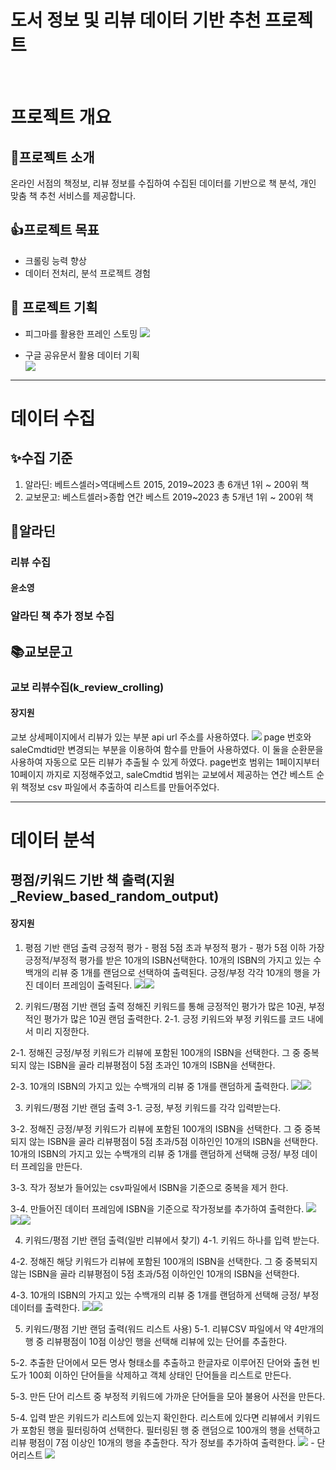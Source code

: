 # 도서 정보 및 리뷰 데이터 기반 추천 프로젝트
<br />

# 프로젝트 개요

## 🚀프로젝트 소개
온라인 서점의 책정보, 리뷰 정보를 수집하여 수집된 데이터를 기반으로 책 분석, 개인 맞춤 책 추천 서비스를 제공합니다.

## 👍프로젝트 목표

- 크롤링 능력 향상
- 데이터 전처리, 분석 프로젝트 경험

## 📖 프로젝트 기획

- 피그마를 활용한 프레인 스토밍
![](https://velog.velcdn.com/images/devysy55/post/d5d8f945-4169-4617-a294-cfc0be506970/image.png)

- 구글 공유문서 활용 데이터 기획
\
![](https://velog.velcdn.com/images/devysy55/post/3eb3a3ba-b596-49a8-a04d-0b55a2c10f34/image.png)


 
***
# 데이터 수집
 
## ✨수집 기준
 
1. 알라딘: 베트스셀러>역대베스트 2015, 2019~2023 총 6개년 1위 ~ 200위 책 
2. 교보문고: 베스트셀러>종합 연간 베스트 2019~2023 총 5개년 1위 ~ 200위 책

## 🧞‍알라딘 
### 리뷰 수집 
#### 윤소영


### 알라딘 책 추가 정보 수집
 

## 📚교보문고
### 교보 리뷰수집(k_review_crolling)
#### 장지원
교보 상세페이지에서 리뷰가 있는 부분 api url 주소를 사용하였다.
![](https://velog.velcdn.com/images/jiw0707/post/26adb92d-9334-4496-b0ae-4e0e42398c08/image.png)
page 번호와 saleCmdtid만 변경되는 부분을 이용하여 함수를 만들어 사용하였다. 이 둘을 순환문을 사용하여 자동으로 모든 리뷰가 추출될 수 있게 하였다.
page번호 범위는 1페이지부터 10페이지 까지로 지정해주었고,
saleCmdtid 범위는 교보에서 제공하는 연간 베스트 순위 책정보 csv 파일에서 추출하여 리스트를 만들어주었다.
***
# 데이터 분석

## 평점/키워드 기반 책 출력(지원_Review_based_random_output)
#### 장지원

1. 평점 기반 랜덤 출력
긍정적 평가 - 평점 5점 초과
부정적 평가 - 평가 5점 이하
가장 긍정적/부정적 평가를 받은 10개의 ISBN선택한다.
10개의 ISBN의 가지고 있는 수백개의 리뷰 중 1개를 랜덤으로 선택하여 출력된다.
긍정/부정 각각 10개의 행을 가진 데이터 프레임이 출력된다.
![](https://velog.velcdn.com/images/jiw0707/post/7322bb19-0d05-46a2-9465-2d17e0efc0df/image.png)![](https://velog.velcdn.com/images/jiw0707/post/ae2e905a-0a4d-410c-8f6a-5abbc6a0b2a3/image.png)


2. 키워드/평점 기반 랜덤 출력
정해진 키워드를 통해 긍정적인 평가가 많은 10권, 부정적인 평가가 많은 10권 랜덤 출력한다.
2-1.
긍정 키워드와 부정 키워드를 코드 내에서 미리 지정한다.

2-1. 
정해진 긍정/부정 키워드가 리뷰에 포함된 100개의 ISBN을 선택한다.
그 중 중복되지 않는 ISBN을 골라 리뷰평점이 5점 초과인 10개의 ISBN을 선택한다.

2-3.
10개의 ISBN의 가지고 있는 수백개의 리뷰 중 1개를 랜덤하게 출력한다.
![](https://velog.velcdn.com/images/jiw0707/post/e3340bda-5c95-4d5c-8ec0-e4e3b38bc7a8/image.png)![](https://velog.velcdn.com/images/jiw0707/post/39b28667-bf11-449a-8bcc-3a821e6e2e81/image.png)


3. 키워드/평점 기반 랜덤 출력
3-1.
긍정, 부정 키워드를 각각 입력받는다.

3-2.
정해진 긍정/부정 키워드가 리뷰에 포함된 100개의 ISBN을 선택한다.
그 중 중복되지 않는 ISBN을 골라 리뷰평점이 5점 초과/5점 이하인인 10개의 ISBN을 선택한다.
10개의 ISBN의 가지고 있는 수백개의 리뷰 중 1개를 랜덤하게 선택해 긍정/ 부정 데이터 프레임을 만든다.

3-3.
작가 정보가 들어있는 csv파일에서 ISBN을 기준으로 중복을 제거 한다.

3-4.
만들어진 데이터 프레임에 ISBN을 기준으로 작가정보를 추가하여 출력한다.
![](https://velog.velcdn.com/images/jiw0707/post/dff99875-9e82-4d45-88bb-e74c06898899/image.png)![](https://velog.velcdn.com/images/jiw0707/post/6de2d155-d78f-4f79-acb5-91cf9b7db777/image.png)![](https://velog.velcdn.com/images/jiw0707/post/d9036b6d-ab67-4146-b324-b1e636f5ba74/image.png)


4. 키워드/평점 기반 랜덤 출력(일반 리뷰에서 찾기)
4-1.
키워드 하나를 입력 받는다.

4-2.
정해진 해당 키워드가 리뷰에 포함된 100개의 ISBN을 선택한다.
그 중 중복되지 않는 ISBN을 골라 리뷰평점이 5점 초과/5점 이하인인 10개의 ISBN을 선택한다.

4-3.
10개의 ISBN의 가지고 있는 수백개의 리뷰 중 1개를 랜덤하게 선택해 긍정/ 부정 데이터를 출력한다.
![](https://velog.velcdn.com/images/jiw0707/post/e235db45-70ef-4634-a5a9-118e96530fce/image.png)![](https://velog.velcdn.com/images/jiw0707/post/8c744b13-9584-4551-8e89-8aa4dca2fceb/image.png)



5. 키워드/평점 기반 랜덤 출력(워드 리스트 사용)
5-1. 
리뷰CSV 파일에서 약 4만개의 행 중 리뷰평점이 10점 이상인 행을 선택해 리뷰에 있는 단어를 추출한다.

5-2.
추출한 단어에서 모든 명사 형태소를 추출하고 한글자로 이루어진 단어와 출현 빈도가 100회 이하인 단어들을 삭제하고 객체 상태인 단어들을 리스트로 만든다.

5-3.
만든 단어 리스트 중 부정적 키워드에 가까운 단어들을 모아 불용어 사전을 만든다.

5-4.
입력 받은 키워드가 리스트에 있는지 확인한다.
리스트에 있다면 리뷰에서 키워드가 포함된 행을 필터링하여 선택한다.
필터링된 행 중 랜덤으로 100개의 행을 선택하고 리뷰 평점이 7점 이상인 10개의 행을 추출한다.
작가 정보를 추가하여 출력한다.
![](https://velog.velcdn.com/images/jiw0707/post/a69a625f-c245-4789-af1c-4ebf0539b8a6/image.png) - 단어리스트 
![](https://velog.velcdn.com/images/jiw0707/post/3c9f513f-caa5-48e7-8eee-e03bd8e59978/image.png)
